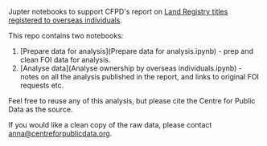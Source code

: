 Jupter notebooks to support CFPD's report on [Land Registry titles registered to overseas individuals](https://www.centreforpublicdata.org/property-data-overseas-individuals).

This repo contains two notebooks:

1. [Prepare data for analysis](Prepare data for analysis.ipynb) - prep and clean FOI data for analysis.
2. [Analyse data](Analyse ownership by overseas individuals.ipynb) - notes on all the analysis published in the report, and links to original FOI requests etc.

Feel free to reuse any of this analysis, but please cite the Centre for Public Data as the source.

If you would like a clean copy of the raw data, please contact [anna@centreforpublicdata.org](mailto:anna@centreforpublicdata.org).
